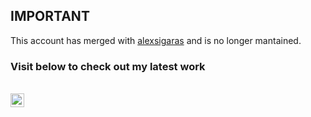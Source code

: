 ## IMPORTANT

This account has merged with [alexsigaras](https://github.com/alexsigaras) and is no longer mantained.

### Visit below to check out my latest work
</br>

<a href="https://github.com/alexsigaras">
  <img align="left" alt="Alex's Google Scholar" width="22px" src="https://cdn.jsdelivr.net/npm/simple-icons@3.4.0/icons/github.svg" />
</a>
